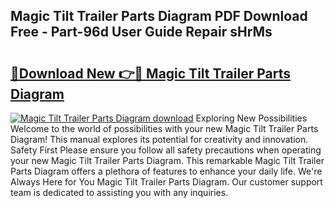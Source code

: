 ## Magic Tilt Trailer Parts Diagram PDF Download Free - Part-96d User Guide Repair sHrMs

# <h2><a href="http://dfmrco.blite.top/?on=Magic+Tilt+Trailer+Parts+Diagram">🔗Download New 👉🔴 Magic Tilt Trailer Parts Diagram</a></h2>

[![Magic Tilt Trailer Parts Diagram download](https://i.imgur.com/lujVjoI.png)](http://dfmrco.blite.top/?on=Magic+Tilt+Trailer+Parts+Diagram)
Exploring New Possibilities Welcome to the world of possibilities with your new Magic Tilt Trailer Parts Diagram! This manual explores its potential for creativity and innovation. Safety First Please ensure you follow all safety precautions when operating your new Magic Tilt Trailer Parts Diagram. This remarkable Magic Tilt Trailer Parts Diagram offers a plethora of features to enhance your daily life. We're Always Here for You Magic Tilt Trailer Parts Diagram. Our customer support team is dedicated to assisting you with any inquiries.
